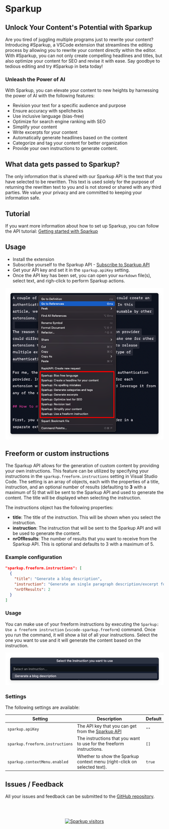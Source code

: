# Sparkup

## Unlock Your Content's Potential with Sparkup

Are you tired of juggling multiple programs just to rewrite your content? Introducing #Sparkup, a VSCode extension that streamlines the editing process by allowing you to rewrite your content directly within the editor. With #Sparkup, you can not only create compelling headlines and titles, but also optimize your content for SEO and revise it with ease. Say goodbye to tedious editing and try #Sparkup in beta today!

### Unleash the Power of AI

With Sparkup, you can elevate your content to new heights by harnessing the power of AI with the following features:

- Revision your text for a specific audience and purpose
- Ensure accuracy with spellchecks
- Use inclusive language (bias-free)
- Optimize for search engine ranking with SEO
- Simplify your content
- Write excerpts for your content
- Automatically generate headlines based on the content
- Categorize and tag your content for better organization
- Provide your own instructions to generate content.

## What data gets passed to Sparkup?

The only information that is shared with our Sparkup API is the text that you have selected to be rewritten. This text is used solely for the purpose of returning the rewritten text to you and is not stored or shared with any third parties. We value your privacy and are committed to keeping your information safe.

## Tutorial

If you want more information about how to set up Sparkup, you can follow the API tutorial: [Getting started with Sparkup](https://rapidapi.com/eliostruyf/api/sparkup/tutorials/using-the-api-in-combination-with-the-sparkup---visual-studio-code-extension)

## Usage

- Install the extension
- Subscribe yourself to the Sparkup API - [Subscribe to Sparkup API](https://rapidapi.com/eliostruyf/api/sparkup)
- Get your API key and set it in the `sparkup.apiKey` setting.
- Once the API key has been set, you can open your `markdown` file(s), select text, and righ-click to perform Sparkup actions.

<p align="center">
  <img src="./assets/sparkup-options.png" alt="Sparkup actions" />
</p>

## Freeform or custom instructions

The Sparkup API allows for the generation of custom content by providing your own instructions. This feature can be utilized by specifying your instructions in the `sparkup.freeform.instructions` setting in Visual Studio Code. The setting is an array of objects, each with the properties of a title, instruction, and an optional number of results (defaulting to **3** with a maximum of 5) that will be sent to the Sparkup API and used to generate the content. The title will be displayed when selecting the instruction.

The instructions object has the following properties:

- **title**: The title of the instruction. This will be shown when you select the instruction.
- **instruction**: The instruction that will be sent to the Sparkup API and will be used to generate the content.
- **nrOfResults**: The number of results that you want to receive from the Sparkup API. This is optional and defaults to 3 with a maximum of 5.

### Example configuration

```json
"sparkup.freeform.instructions": [
  {
    "title": "Generate a blog description",
    "instruction": "Generate an single paragraph description/excerpt for the following text.\n\nExample 1: In this article, Elio explains how you can create a reusable authentication provider extension that you can leverage in all your extensions.\n\nExample 2: In this article, Elio explains how you can simplify the communication flow from your Visual Studio Code extension and its webview to wait for its response.",
    "nrOfResults": 2
  }
]
```

### Usage

You can make use of your freeform instructions by executing the `Sparkup: Use a freeform instruction` (`vscode-sparkup.freeform`) command. Once you run the command, it will show a list of all your instructions. Select the one you want to use and it will generate the content based on the instruction.

<p align="center">
  <img src="./assets/sparkup-freeform-selection.png" alt="Sparkup freeform selection" />
</p>

### Settings

The following settings are available:

| Setting | Description | Default |
| --- | --- | --- |
| `sparkup.apiKey` | The API key that you can get from the [Sparkup API](https://rapidapi.com/eliostruyf/api/sparkup) | `""` |
| `sparkup.freeform.instructions` | The instructions that you want to use for the freeform instructions. | `[]` |
| `sparkup.contextMenu.enabled` | Whether to show the Sparkup context menu (right-click on selected text). | `true` |

## Issues / Feedback

All your issues and feedback can be submitted to the [GitHub repository](https://github.com/estruyf/vscode-sparkup/issues).

<br />
<br />

<p align="center">
  <a href="https://visitorbadge.io" title="Visitor badge service">
    <img src="https://api.visitorbadge.io/api/visitors?path=https%3A%2F%2Fgithub.com%2Festruyf%2Fvscode-sparkup&labelColor=%23d9e3f0&countColor=%23e84a26" height="25px" alt="Sparkup visitors" />
  </a>
</p>